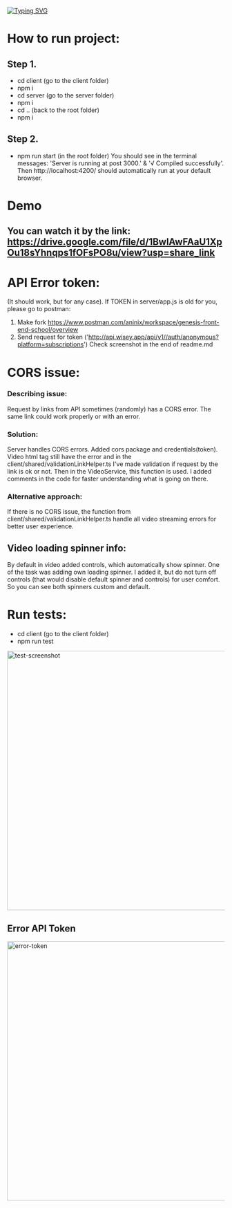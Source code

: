 <a href="https://git.io/typing-svg"><img src="https://readme-typing-svg.demolab.com?font=Crimson+Text&weight=600&size=30&pause=1000&color=000000&center=true&vCenter=true&multiline=true&width=800&height=60&lines=%F0%9F%91%8B+Hello+and+Welcome." alt="Typing SVG" /></a>

# How to run project:

## Step 1.
- cd client (go to the client folder)
- npm i
- cd server (go to the server folder)
- npm i
- cd .. (back to the root folder)
- npm i

## Step 2.
- npm run start (in the root folder)
You should see in the terminal messages: 'Server is running at post 3000.' &  '√ Compiled successfully'. 
Then http://localhost:4200/ should automatically run at your default browser.

# Demo

## You can watch it by the link: https://drive.google.com/file/d/1BwlAwFAaU1XpOu18sYhnqps1fOFsPO8u/view?usp=share_link

# API Error token:
(It should work, but for any case).
If TOKEN in server/app.js is old for you, please go to postman:
1) Make fork https://www.postman.com/aninix/workspace/genesis-front-end-school/overview
2) Send request for token ('http://api.wisey.app/api/v1//auth/anonymous?platform=subscriptions')
Check screenshot in the end of readme.md

# CORS issue: 

### Describing issue:
Request by links from API sometimes (randomly) has a CORS error.
The same link could work properly or with an error.

### Solution:
Server handles CORS errors. Added cors package and credentials(token).
Video html tag still have the error and in the client/shared/validationLinkHelper.ts I've made validation if request by the link is ok or not. Then in the VideoService, this function is used. I added comments in the code for faster understanding what is going on there. 

### Alternative approach:
If there is no CORS issue, the function from client/shared/validationLinkHelper.ts handle all video streaming errors for better user experience.

## Video loading spinner info:
By default in video added controls, which automatically show spinner. One of the task was adding own loading spinner. I added it, but do not turn off controls (that would disable default spinner and controls) for user comfort. So you can see both spinners custom and default.

# Run tests: 
- cd client (go to the client folder)
- npm run test 
<img width="600" src="https://user-images.githubusercontent.com/78938313/226205680-f6a1bb8a-c1da-4cef-815b-8c8dacc8b636.png" alt="test-screenshot"/>

## Error API Token
<img width="600" src="https://user-images.githubusercontent.com/78938313/226197551-90d70931-8f8d-4144-b5bb-494dfd2a559d.png" alt="error-token"/>
